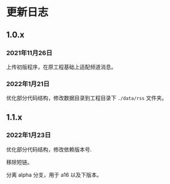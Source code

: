 # 更新日志

## 1.0.x

### 2021年11月26日

上传初版程序，在原工程基础上适配频道消息。

### 2022年1月21日

优化部分代码结构，修改数据目录到工程目录下 `./data/rss` 文件夹。

## 1.1.x

### 2022年1月23日

优化部分代码结构，修改依赖版本号.

移除短链。

分离 alpha 分支，用于 a16 以及下版本。
